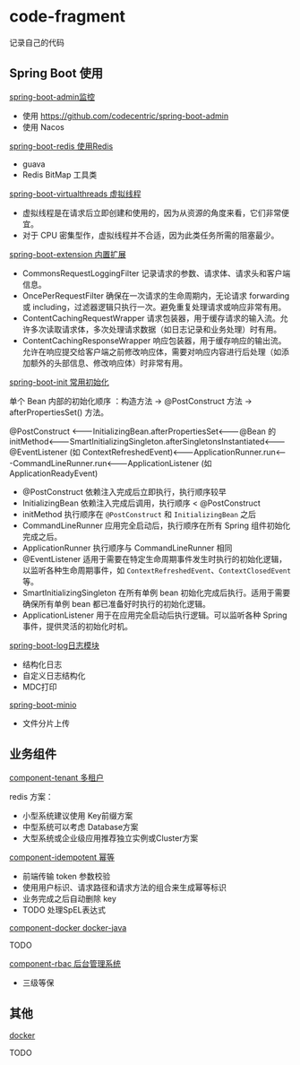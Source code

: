 # code-fragment

记录自己的代码

## Spring Boot 使用

[spring-boot-admin监控](spring-boot-admin) 

- 使用 https://github.com/codecentric/spring-boot-admin
- 使用 Nacos 

[spring-boot-redis 使用Redis](spring-boot-redis)

- guava
- Redis BitMap 工具类

[spring-boot-virtualthreads 虚拟线程](spring-boot-virtualthreads)

- 虚拟线程是在请求后立即创建和使用的，因为从资源的角度来看，它们非常便宜。
- 对于 CPU 密集型作，虚拟线程并不合适，因为此类任务所需的阻塞最少。

 [spring-boot-extension 内置扩展](spring-boot-extension) 

- CommonsRequestLoggingFilter 记录请求的参数、请求体、请求头和客户端信息。
- OncePerRequestFilter 确保在一次请求的生命周期内，无论请求 forwarding 或 including，过滤器逻辑只执行一次。避免重复处理请求或响应非常有用。
- ContentCachingRequestWrapper 请求包装器，用于缓存请求的输入流。允许多次读取请求体，多次处理请求数据（如日志记录和业务处理）时有用。
- ContentCachingResponseWrapper 响应包装器，用于缓存响应的输出流。允许在响应提交给客户端之前修改响应体，需要对响应内容进行后处理（如添加额外的头部信息、修改响应体）时非常有用。

 [spring-boot-init 常用初始化](spring-boot-init) 

单个 Bean 内部的初始化顺序 ：构造方法 → @PostConstruct 方法 → afterPropertiesSet() 方法。

@PostConstruct <---InitializingBean.afterPropertiesSet<---@Bean 的 initMethod<---SmartInitializingSingleton.afterSingletonsInstantiated<---@EventListener (如 ContextRefreshedEvent)<---ApplicationRunner.run<---CommandLineRunner.run<---ApplicationListener (如 ApplicationReadyEvent)

- @PostConstruct 依赖注入完成后立即执行，执行顺序较早
- InitializingBean 依赖注入完成后调用，执行顺序 < @PostConstruct
- initMethod 执行顺序在 `@PostConstruct` 和 `InitializingBean` 之后
- CommandLineRunner 应用完全启动后，执行顺序在所有 Spring 组件初始化完成之后。
- ApplicationRunner 执行顺序与 CommandLineRunner 相同
- @EventListener 适用于需要在特定生命周期事件发生时执行的初始化逻辑，以监听各种生命周期事件，如 `ContextRefreshedEvent`、`ContextClosedEvent` 等。
- SmartInitializingSingleton 在所有单例 bean 初始化完成后执行。适用于需要确保所有单例 bean 都已准备好时执行的初始化逻辑。
- ApplicationListener 用于在应用完全启动后执行逻辑。可以监听各种 Spring 事件，提供灵活的初始化时机。

 [spring-boot-log日志模块](spring-boot-log) 

- 结构化日志
- 自定义日志结构化
- MDC打印

 [spring-boot-minio](spring-boot-minio) 

- 文件分片上传

## 业务组件

 [component-tenant 多租户](component-tenant) 

redis 方案：

- 小型系统建议使用 Key前缀方案
- 中型系统可以考虑 Database方案
- 大型系统或企业级应用推荐独立实例或Cluster方案

 [component-idempotent 幂等](component-idempotent) 

- 前端传输 token 参数校验
- 使用用户标识、请求路径和请求方法的组合来生成幂等标识
- 业务完成之后自动删除 key
- TODO 处理SpEL表达式

 [component-docker docker-java](component-docker) 

TODO

 [component-rbac 后台管理系统](component-rbac) 

- 三级等保

## 其他

 [docker](docker) 

TODO

